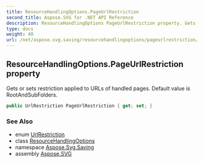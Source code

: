 ```yaml
---
title: ResourceHandlingOptions.PageUrlRestriction
second_title: Aspose.SVG for .NET API Reference
description: ResourceHandlingOptions PageUrlRestriction property. Gets or sets restriction applied to URLs of handled pages. Default value is RootAndSubFolders
type: docs
weight: 40
url: /net/aspose.svg.saving/resourcehandlingoptions/pageurlrestriction/
---
```

## ResourceHandlingOptions.PageUrlRestriction property

Gets or sets restriction applied to URLs of handled pages. Default value is RootAndSubFolders.

```csharp
public UrlRestriction PageUrlRestriction { get; set; }
```

### See Also

* enum [UrlRestriction](../../urlrestriction/)
* class [ResourceHandlingOptions](../)
* namespace [Aspose.Svg.Saving](../../../aspose.svg.saving/)
* assembly [Aspose.SVG](../../../)
